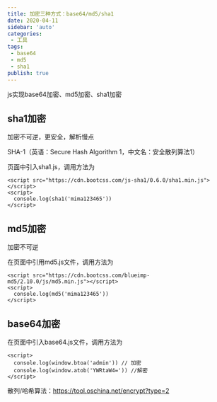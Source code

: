 ```yaml
---
title: 加密三种方式：base64/md5/sha1
date: 2020-04-11
sidebar: 'auto'
categories:
 - 工具
tags:
 - base64
 - md5
 - sha1
publish: true
---
```


js实现base64加密、md5加密、sha1加密
<!-- more -->

## sha1加密

加密不可逆，更安全，解析慢点

SHA-1（英语：Secure Hash Algorithm 1，中文名：安全散列算法1）

页面中引入sha1.js，调用方法为   

```
<script src="https://cdn.bootcss.com/js-sha1/0.6.0/sha1.min.js"></script>
<script>
  console.log(sha1('mima123465'))
</script>
```

## md5加密

加密不可逆

在页面中引用md5.js文件，调用方法为

```
<script src="https://cdn.bootcss.com/blueimp-md5/2.10.0/js/md5.min.js"></script>
<script>
  console.log(md5('mima123465'))
</script>
```

## base64加密

在页面中引入base64.js文件，调用方法为

```
<script> 
  console.log(window.btoa('admin')) // 加密
  console.log(window.atob('YWRtaW4=')) //解密
</script> 
```

散列/哈希算法：https://tool.oschina.net/encrypt?type=2